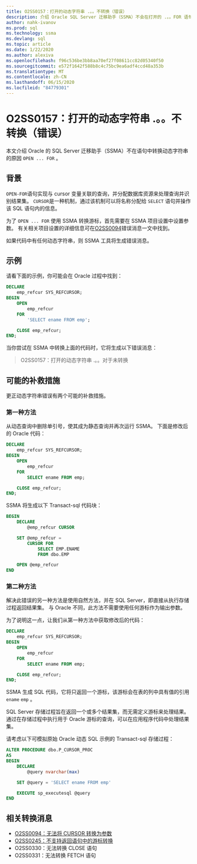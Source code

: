 ```yaml
---
title: O2SS0157：打开的动态字符串 .。。不转换（错误）
description: 介绍 Oracle SQL Server 迁移助手（SSMA）不会在打开的 .。。FOR 语句。
author: nahk-ivanov
ms.prod: sql
ms.technology: ssma
ms.devlang: sql
ms.topic: article
ms.date: 1/22/2020
ms.author: alexiva
ms.openlocfilehash: f96c536be3bb8aa70ef27f08611cc82d05340f50
ms.sourcegitcommit: e572f1642f588b8c4c75bc9ea6adf4ccd48a353b
ms.translationtype: MT
ms.contentlocale: zh-CN
ms.lasthandoff: 06/15/2020
ms.locfileid: "84779301"
---
```

# <a name="o2ss0157-dynamic-string-for-openfor-not-converted-error"></a>O2SS0157：打开的动态字符串 .。。不转换（错误）

本文介绍 Oracle 的 SQL Server 迁移助手（SSMA）不在语句中转换动态字符串的原因 `OPEN ... FOR` 。

## <a name="background"></a>背景

`OPEN-FOR`语句实现与 cursor 变量关联的查询，并分配数据库资源来处理查询并识别结果集。 `CURSOR`是一种机制，通过该机制可以将名称分配给 `SELECT` 语句并操作该 SQL 语句内的信息。

为了 `OPEN ... FOR` 使用 SSMA 转换游标，首先需要在 SSMA 项目设置中设置参数。 有关相关项目设置的详细信息可在[O2SS0094](o2ss0094.md)错误消息一文中找到。

如果代码中有任何动态字符串，则 SSMA 工具将生成错误消息。

## <a name="example"></a>示例

请看下面的示例，你可能会在 Oracle 过程中找到：

```sql
DECLARE
    emp_refcur SYS_REFCURSOR;
BEGIN
    OPEN
        emp_refcur
    FOR
        'SELECT ename FROM emp';

    CLOSE emp_refcur;
END;
```

当你尝试在 SSMA 中转换上面的代码时，它将生成以下错误消息：

> O2SS0157：打开的动态字符串 .。。对于未转换

## <a name="possible-remedies"></a>可能的补救措施

更正动态字符串错误有两个可能的补救措施。

### <a name="first-approach"></a>第一种方法

从动态查询中删除单引号，使其成为静态查询并再次运行 SSMA。 下面是修改后的 Oracle 代码：

```sql
DECLARE
    emp_refcur SYS_REFCURSOR;
BEGIN
    OPEN
        emp_refcur
    FOR
        SELECT ename FROM emp;

    CLOSE emp_refcur;
END;
```

SSMA 将生成以下 Transact-sql 代码块：

```sql
BEGIN
    DECLARE
        @emp_refcur CURSOR

    SET @emp_refcur =
        CURSOR FOR
            SELECT EMP.ENAME
            FROM dbo.EMP

    OPEN @emp_refcur
END
```

### <a name="second-approach"></a>第二种方法

解决此错误的另一种方法是使用自然方法，并在 SQL Server，即直接从执行存储过程返回结果集。 与 Oracle 不同，此方法不需要使用任何游标作为输出参数。

为了说明这一点，让我们从第一种方法中获取修改后的代码：

```sql
DECLARE
    emp_refcur SYS_REFCURSOR;
BEGIN
    OPEN
        emp_refcur
    FOR
        SELECT ename FROM emp;

    CLOSE emp_refcur;
END;
```

SSMA 生成 SQL 代码，它将只返回一个游标，该游标会在表的列中具有值的引用 `ename` `emp` 。

SQL Server 存储过程旨在返回一个或多个结果集，而无需定义游标来处理结果。 通过在存储过程中执行用于 Oracle 游标的查询，可以在应用程序代码中处理结果集。

请考虑以下可模拟原始 Oracle 动态 SQL 示例的 Transact-sql 存储过程：

```sql
ALTER PROCEDURE dbo.P_CURSOR_PROC
AS
BEGIN
    DECLARE
        @query nvarchar(max)

    SET @query = 'SELECT ename FROM emp'

    EXECUTE sp_executesql @query
END
```

## <a name="related-conversion-messages"></a>相关转换消息

* [O2SS0094：无法将 CURSOR 转换为参数](o2ss0094.md)
* [O2SS0245：不支持返回语句中的游标转换](o2ss0245.md)
* O2SS0330：无法转换 CLOSE 语句
* O2SS0331：无法转换 FETCH 语句
